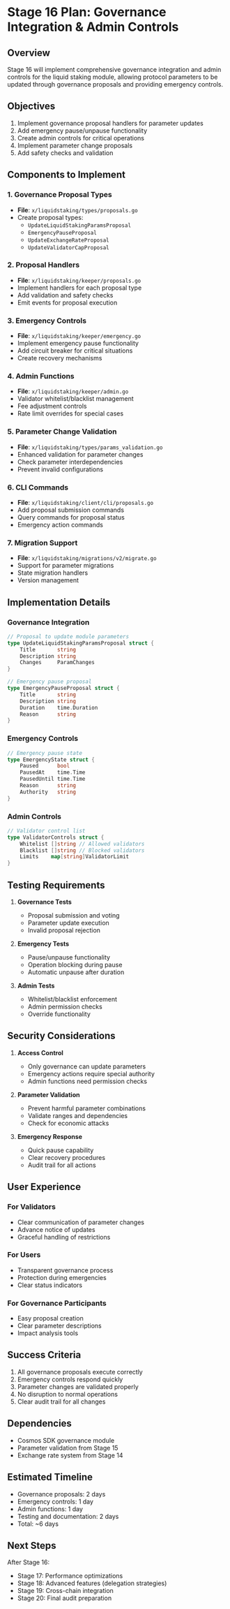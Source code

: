 # Stage 16 Plan: Governance Integration & Admin Controls

## Overview
Stage 16 will implement comprehensive governance integration and admin controls for the liquid staking module, allowing protocol parameters to be updated through governance proposals and providing emergency controls.

## Objectives
1. Implement governance proposal handlers for parameter updates
2. Add emergency pause/unpause functionality
3. Create admin controls for critical operations
4. Implement parameter change proposals
5. Add safety checks and validation

## Components to Implement

### 1. Governance Proposal Types
- **File**: `x/liquidstaking/types/proposals.go`
- Create proposal types:
  - `UpdateLiquidStakingParamsProposal`
  - `EmergencyPauseProposal`
  - `UpdateExchangeRateProposal`
  - `UpdateValidatorCapProposal`

### 2. Proposal Handlers
- **File**: `x/liquidstaking/keeper/proposals.go`
- Implement handlers for each proposal type
- Add validation and safety checks
- Emit events for proposal execution

### 3. Emergency Controls
- **File**: `x/liquidstaking/keeper/emergency.go`
- Implement emergency pause functionality
- Add circuit breaker for critical situations
- Create recovery mechanisms

### 4. Admin Functions
- **File**: `x/liquidstaking/keeper/admin.go`
- Validator whitelist/blacklist management
- Fee adjustment controls
- Rate limit overrides for special cases

### 5. Parameter Change Validation
- **File**: `x/liquidstaking/types/params_validation.go`
- Enhanced validation for parameter changes
- Check parameter interdependencies
- Prevent invalid configurations

### 6. CLI Commands
- **File**: `x/liquidstaking/client/cli/proposals.go`
- Add proposal submission commands
- Query commands for proposal status
- Emergency action commands

### 7. Migration Support
- **File**: `x/liquidstaking/migrations/v2/migrate.go`
- Support for parameter migrations
- State migration handlers
- Version management

## Implementation Details

### Governance Integration
```go
// Proposal to update module parameters
type UpdateLiquidStakingParamsProposal struct {
    Title       string
    Description string
    Changes     ParamChanges
}

// Emergency pause proposal
type EmergencyPauseProposal struct {
    Title       string
    Description string
    Duration    time.Duration
    Reason      string
}
```

### Emergency Controls
```go
// Emergency pause state
type EmergencyState struct {
    Paused      bool
    PausedAt    time.Time
    PausedUntil time.Time
    Reason      string
    Authority   string
}
```

### Admin Controls
```go
// Validator control list
type ValidatorControls struct {
    Whitelist []string // Allowed validators
    Blacklist []string // Blocked validators
    Limits    map[string]ValidatorLimit
}
```

## Testing Requirements

1. **Governance Tests**
   - Proposal submission and voting
   - Parameter update execution
   - Invalid proposal rejection

2. **Emergency Tests**
   - Pause/unpause functionality
   - Operation blocking during pause
   - Automatic unpause after duration

3. **Admin Tests**
   - Whitelist/blacklist enforcement
   - Admin permission checks
   - Override functionality

## Security Considerations

1. **Access Control**
   - Only governance can update parameters
   - Emergency actions require special authority
   - Admin functions need permission checks

2. **Parameter Validation**
   - Prevent harmful parameter combinations
   - Validate ranges and dependencies
   - Check for economic attacks

3. **Emergency Response**
   - Quick pause capability
   - Clear recovery procedures
   - Audit trail for all actions

## User Experience

### For Validators
- Clear communication of parameter changes
- Advance notice of updates
- Graceful handling of restrictions

### For Users
- Transparent governance process
- Protection during emergencies
- Clear status indicators

### For Governance Participants
- Easy proposal creation
- Clear parameter descriptions
- Impact analysis tools

## Success Criteria

1. All governance proposals execute correctly
2. Emergency controls respond quickly
3. Parameter changes are validated properly
4. No disruption to normal operations
5. Clear audit trail for all changes

## Dependencies

- Cosmos SDK governance module
- Parameter validation from Stage 15
- Exchange rate system from Stage 14

## Estimated Timeline

- Governance proposals: 2 days
- Emergency controls: 1 day
- Admin functions: 1 day
- Testing and documentation: 2 days
- Total: ~6 days

## Next Steps

After Stage 16:
- Stage 17: Performance optimizations
- Stage 18: Advanced features (delegation strategies)
- Stage 19: Cross-chain integration
- Stage 20: Final audit preparation